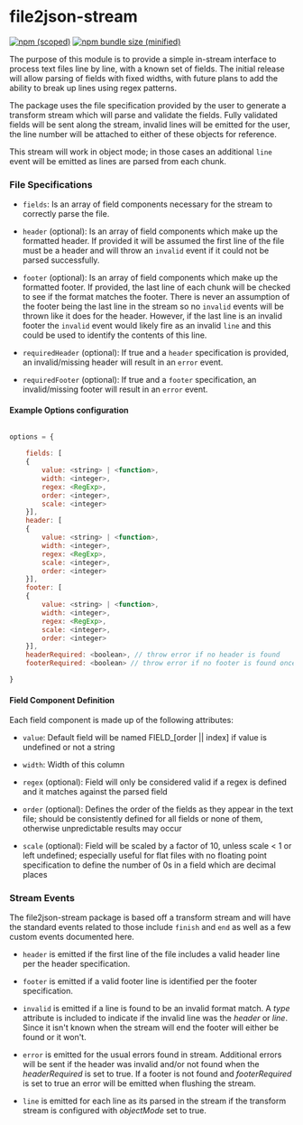 # file2json-stream

[![npm (scoped)](https://img.shields.io/npm/v/file2json-stream.svg)](https://github.com/MGardner02/file2json-stream)
[![npm bundle size (minified)](https://img.shields.io/bundlephobia/min/file2json-stream.svg)](https://github.com/MGardner02/file2json-stream)

The purpose of this module is to provide a simple in-stream interface to process text files line by line, with a known set of fields. The initial release will allow parsing of fields with fixed widths, with future plans to add the ability to break up lines using regex patterns.

The package uses the file specification provided by the user to generate a transform stream which will parse and validate the fields. Fully validated fields will be sent along the stream, invalid lines will be emitted for the user, the line number will be attached to either of these objects for reference.

This stream will work in object mode; in those cases an additional `line` event will be emitted as lines are parsed from each chunk.

### File Specifications

- `fields`: Is an array of field components necessary for the stream to correctly parse the file.

- `header` (optional): Is an array of field components which make up the formatted header.  If provided it will be assumed the first line of the file must be a header and will throw an `invalid` event if it could not be parsed successfully.

- `footer` (optional): Is an array of field components which make up the formatted footer.  If provided, the last line of each chunk will be checked to see if the format matches the footer.  There is never an assumption of the footer being the last line in the stream so no `invalid` events will be thrown like it does for the header.  However, if the last line is an invalid footer the `invalid` event would likely fire as an invalid `line` and this could be used to identify the contents of this line.

- `requiredHeader` (optional): If true and a `header` specification is provided, an invalid/missing header will result in an `error` event.

- `requiredFooter` (optional): If true and a `footer` specification, an invalid/missing footer will result in an `error` event.

#### Example Options configuration

```javascript

options = {

    fields: [
    {
        value: <string> | <function>,
        width: <integer>,
        regex: <RegExp>,
        order: <integer>,
        scale: <integer>
    }],
    header: [
    {
        value: <string> | <function>,
        width: <integer>,
        regex: <RegExp>,
        scale: <integer>,
        order: <integer>
    }],
    footer: [
    {
        value: <string> | <function>,
        width: <integer>,
        regex: <RegExp>,
        scale: <integer>,
        order: <integer>
    }],
    headerRequired: <boolean>, // throw error if no header is found
    footerRequired: <boolean> // throw error if no footer is found once the stream has closed

}
```

#### Field Component Definition

Each field component is made up of the following attributes:

- `value`: Default field will be named FIELD\_[order || index] if value is undefined or not a string

- `width`: Width of this column

- `regex` (optional): Field will only be considered valid if a regex is defined and it matches against the parsed field

- `order` (optional): Defines the order of the fields as they appear in the text file; should be consistently defined for all fields or none of them, otherwise unpredictable results may occur

- `scale` (optional): Field will be scaled by a factor of 10, unless scale < 1 or left undefined; especially useful for flat files with no floating point specification to define the number of 0s in a field which are decimal places 

### Stream Events

The file2json-stream package is based off a transform stream and will have the standard events related to those include `finish` and `end` as well as a few custom events documented here.

- `header` is emitted if the first line of the file includes a valid header line per the header specification.

- `footer` is emitted if a valid footer line is identified per the footer specification.

- `invalid` is emitted if a line is found to be an invalid format match.  A _type_ attribute is included to indicate if the invalid line was the *header* or *line*.  Since it isn't known when the stream will end the footer will either be found or it won't.

- `error` is emitted for the usual errors found in stream.  Additional errors will be sent if the header was invalid and/or not found when the _headerRequired_ is set to true.  If a footer is not found and _footerRequired_ is set to true an error will be emitted when flushing the stream.

- `line` is emitted for each line as its parsed in the stream if the transform stream is configured with _objectMode_ set to true.


